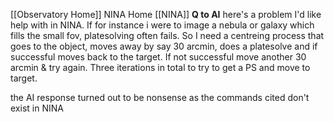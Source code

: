 [[Observatory Home]]  NINA Home [[NINA]]
**Q to AI**
here's a problem I'd like help with in NINA. If for instance i were to image a nebula or galaxy which fills the small fov, platesolving often fails. So I need a centreing process that goes to the object, moves away by say 30 arcmin, does a platesolve and if successful moves back to the target. If not successful move another 30 arcmin & try again. Three iterations in total to try to get a PS and move to target.

the AI response turned out to be nonsense as the commands cited don't exist in NINA
